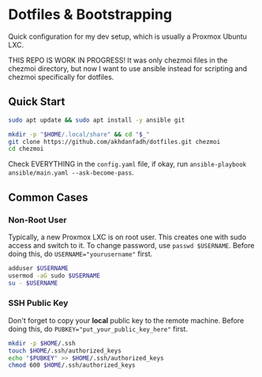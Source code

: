 # Dotfiles & Bootstrapping

Quick configuration for my dev setup, which is usually a Proxmox Ubuntu LXC.

THIS REPO IS WORK IN PROGRESS! It was only chezmoi files in the chezmoi directory, but now I want to use ansible instead for scripting and chezmoi specifically for dotfiles.

## Quick Start

```bash
sudo apt update && sudo apt install -y ansible git

mkdir -p "$HOME/.local/share" && cd "$_"
git clone https://github.com/akhdanfadh/dotfiles.git chezmoi
cd chezmoi
```

Check EVERYTHING in the `config.yaml` file, if okay, run `ansible-playbook ansible/main.yaml --ask-become-pass`.

## Common Cases

### Non-Root User

Typically, a new Proxmox LXC is on root user. This creates one with sudo access and switch to it. To change password, use `passwd $USERNAME`. Before doing this, do `USERNAME="yourusername"` first.

```bash
adduser $USERNAME
usermod -aG sudo $USERNAME
su - $USERNAME
```

### SSH Public Key

Don't forget to copy your **local** public key to the remote machine. Before doing this, do `PUBKEY="put_your_public_key_here"` first.

```bash
mkdir -p $HOME/.ssh
touch $HOME/.ssh/authorized_keys
echo "$PUBKEY" >> $HOME/.ssh/authorized_keys
chmod 600 $HOME/.ssh/authorized_keys
```
